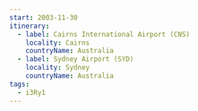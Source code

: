 ```yaml
---
start: 2003-11-30
itinerary:
  - label: Cairns International Airport (CNS)
    locality: Cairns
    countryName: Australia
  - label: Sydney Airport (SYD)
    locality: Sydney
    countryName: Australia
tags:
  - i3Ry1
---
```

